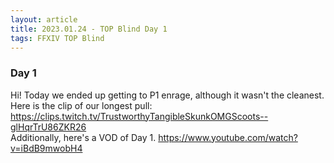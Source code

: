 ```yaml
---
layout: article
title: 2023.01.24 - TOP Blind Day 1
tags: FFXIV TOP Blind
---
```


### Day 1

Hi! Today we ended up getting to P1 enrage, although it wasn't the cleanest.  
Here is the clip of our longest pull: https://clips.twitch.tv/TrustworthyTangibleSkunkOMGScoots--glHqrTrU86ZKR26  
Additionally, here's a VOD of Day 1. https://www.youtube.com/watch?v=iBdB9mwobH4
